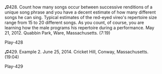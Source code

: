 ♫428. Count how many songs occur between successive renditions of a
unique song phrase and you have a decent estimate of how many different
songs he can sing. Typical estimates of the red-eyed vireo's repertoire
size range from 15 to 20 different songs. As you count, of course, you
are learning how the male programs his repertoire during a performance.
May 21, 2012. Quabbin Park, Ware, Massachusetts. (7:19)

Play-428

♫429. Example 2. June 25, 2014. Cricket Hill, Conway, Massachusetts.
(19:04)

Play-429
